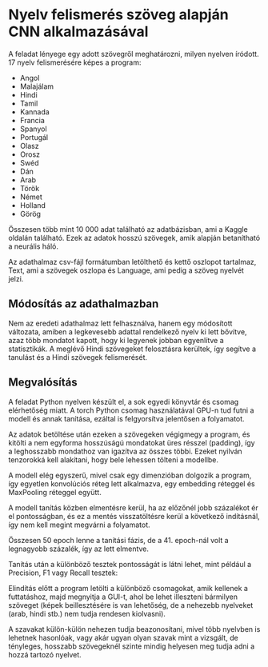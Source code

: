 # Nyelv felismerés szöveg alapján CNN alkalmazásával

A feladat lényege egy adott szövegről meghatározni, milyen nyelven íródott. 17 nyelv felismerésére képes a program:

- Angol
- Malajálam
- Hindi
- Tamil
- Kannada
- Francia
- Spanyol
- Portugál
- Olasz
- Orosz
- Swéd
- Dán
- Arab
- Török
- Német
- Holland
- Görög

Összesen több mint 10 000 adat található az adatbázisban, ami a Kaggle oldalán található. Ezek az adatok hosszú szövegek, amik alapján betanítható a neurális háló.

Az adathalmaz csv-fájl formátumban letölthető és kettő oszlopot tartalmaz, Text, ami a szövegek oszlopa és Language, ami pedig a szöveg nyelvét jelzi.
## Módosítás az adathalmazban
Nem az eredeti adathalmaz lett felhasználva, hanem egy módosított változata, amiben a legkevesebb adattal rendelkező nyelv ki lett bővítve, azaz több mondatot kapott, hogy ki legyenek jobban egyenlítve a statisztikák. A meglévő Hindi szövegeket felosztásra kerültek, így segítve a tanulást és a Hindi szövegek felismerését.

## Megvalósítás
A feladat Python nyelven készült el, a sok egyedi könyvtár és csomag elérhetőség miatt. A torch Python csomag használatával GPU-n tud futni a modell és annak tanítása, ezáltal is felgyorsítva jelentősen a folyamatot.

Az adatok betöltése után ezeken a szövegeken végigmegy a program, és kitölti a nem egyforma hosszúságú mondatokat üres résszel (padding), így a leghosszabb mondathoz van igazítva az összes többi. Ezeket nyilván tenzorokká kell alakítani, hogy bele lehessen tölteni a modellbe.

A modell elég egyszerű, mivel csak egy dimenzióban dolgozik a program, így egyetlen konvolúciós réteg lett alkalmazva, egy embedding réteggel és MaxPooling réteggel együtt. 

A modell tanítás közben elmentésre kerül, ha az előzőnél jobb százalékot ér el pontosságban, és ez a mentés visszatöltésre kerül a következő indításnál, így nem kell megint megvárni a folyamatot. 


Összesen 50 epoch lenne a tanítási fázis, de a 41. epoch-nál volt a legnagyobb százalék, így az lett elmentve.

Tanítás után a különböző tesztek pontosságát is látni lehet, mint például a Precision, F1 vagy Recall tesztek:


Elindítás előtt a program letölti a különböző csomagokat, amik kellenek a futtatáshoz, majd megnyitja a GUI-t, ahol be lehet illeszteni bármilyen szöveget (képek beillesztésére is van lehetőség, de a nehezebb nyelveket (arab, hindi stb.) nem tudja rendesen kiolvasni).

A szavakat külön-külön nehezen tudja beazonosítani, mivel több nyelvben is lehetnek hasonlóak, vagy akár ugyan olyan szavak mint a vizsgált, de tényleges, hosszabb szövegeknél szinte mindig helyesen meg tudja adni a hozzá tartozó nyelvet.
